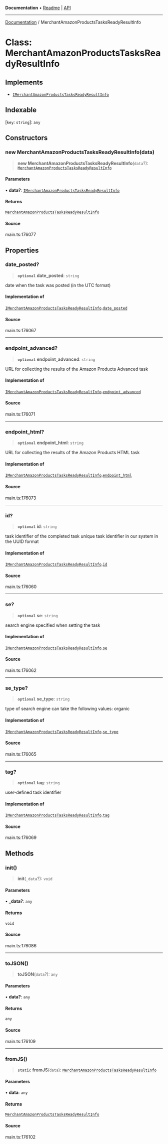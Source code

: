 **Documentation** • [Readme](../README.md) \| [API](../globals.md)

***

[Documentation](../README.md) / MerchantAmazonProductsTasksReadyResultInfo

# Class: MerchantAmazonProductsTasksReadyResultInfo

## Implements

- [`IMerchantAmazonProductsTasksReadyResultInfo`](../interfaces/IMerchantAmazonProductsTasksReadyResultInfo.md)

## Indexable

 \[`key`: `string`\]: `any`

## Constructors

### new MerchantAmazonProductsTasksReadyResultInfo(data)

> **new MerchantAmazonProductsTasksReadyResultInfo**(`data`?): [`MerchantAmazonProductsTasksReadyResultInfo`](MerchantAmazonProductsTasksReadyResultInfo.md)

#### Parameters

• **data?**: [`IMerchantAmazonProductsTasksReadyResultInfo`](../interfaces/IMerchantAmazonProductsTasksReadyResultInfo.md)

#### Returns

[`MerchantAmazonProductsTasksReadyResultInfo`](MerchantAmazonProductsTasksReadyResultInfo.md)

#### Source

main.ts:176077

## Properties

### date\_posted?

> **`optional`** **date\_posted**: `string`

date when the task was posted (in the UTC format)

#### Implementation of

[`IMerchantAmazonProductsTasksReadyResultInfo`](../interfaces/IMerchantAmazonProductsTasksReadyResultInfo.md).[`date_posted`](../interfaces/IMerchantAmazonProductsTasksReadyResultInfo.md#date_posted)

#### Source

main.ts:176067

***

### endpoint\_advanced?

> **`optional`** **endpoint\_advanced**: `string`

URL for collecting the results of the Amazon Products Advanced task

#### Implementation of

[`IMerchantAmazonProductsTasksReadyResultInfo`](../interfaces/IMerchantAmazonProductsTasksReadyResultInfo.md).[`endpoint_advanced`](../interfaces/IMerchantAmazonProductsTasksReadyResultInfo.md#endpoint_advanced)

#### Source

main.ts:176071

***

### endpoint\_html?

> **`optional`** **endpoint\_html**: `string`

URL for collecting the results of the Amazon Products HTML task

#### Implementation of

[`IMerchantAmazonProductsTasksReadyResultInfo`](../interfaces/IMerchantAmazonProductsTasksReadyResultInfo.md).[`endpoint_html`](../interfaces/IMerchantAmazonProductsTasksReadyResultInfo.md#endpoint_html)

#### Source

main.ts:176073

***

### id?

> **`optional`** **id**: `string`

task identifier of the completed task
unique task identifier in our system in the UUID format

#### Implementation of

[`IMerchantAmazonProductsTasksReadyResultInfo`](../interfaces/IMerchantAmazonProductsTasksReadyResultInfo.md).[`id`](../interfaces/IMerchantAmazonProductsTasksReadyResultInfo.md#id)

#### Source

main.ts:176060

***

### se?

> **`optional`** **se**: `string`

search engine specified when setting the task

#### Implementation of

[`IMerchantAmazonProductsTasksReadyResultInfo`](../interfaces/IMerchantAmazonProductsTasksReadyResultInfo.md).[`se`](../interfaces/IMerchantAmazonProductsTasksReadyResultInfo.md#se)

#### Source

main.ts:176062

***

### se\_type?

> **`optional`** **se\_type**: `string`

type of search engine
can take the following values: organic

#### Implementation of

[`IMerchantAmazonProductsTasksReadyResultInfo`](../interfaces/IMerchantAmazonProductsTasksReadyResultInfo.md).[`se_type`](../interfaces/IMerchantAmazonProductsTasksReadyResultInfo.md#se_type)

#### Source

main.ts:176065

***

### tag?

> **`optional`** **tag**: `string`

user-defined task identifier

#### Implementation of

[`IMerchantAmazonProductsTasksReadyResultInfo`](../interfaces/IMerchantAmazonProductsTasksReadyResultInfo.md).[`tag`](../interfaces/IMerchantAmazonProductsTasksReadyResultInfo.md#tag)

#### Source

main.ts:176069

## Methods

### init()

> **init**(`_data`?): `void`

#### Parameters

• **\_data?**: `any`

#### Returns

`void`

#### Source

main.ts:176086

***

### toJSON()

> **toJSON**(`data`?): `any`

#### Parameters

• **data?**: `any`

#### Returns

`any`

#### Source

main.ts:176109

***

### fromJS()

> **`static`** **fromJS**(`data`): [`MerchantAmazonProductsTasksReadyResultInfo`](MerchantAmazonProductsTasksReadyResultInfo.md)

#### Parameters

• **data**: `any`

#### Returns

[`MerchantAmazonProductsTasksReadyResultInfo`](MerchantAmazonProductsTasksReadyResultInfo.md)

#### Source

main.ts:176102
